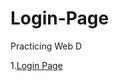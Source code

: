 # Login-Page
Practicing Web D

1.[Login Page](https://dujalsawarkar.github.io/Login-Page/HTML/mockplus.html)
